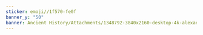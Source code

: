 ```yaml
---
sticker: emoji//1f570-fe0f
banner_y: "50"
banner: Ancient History/Attachments/1348792-3840x2160-desktop-4k-alexander-the-great-wallpaper-image.jpg
---
```


